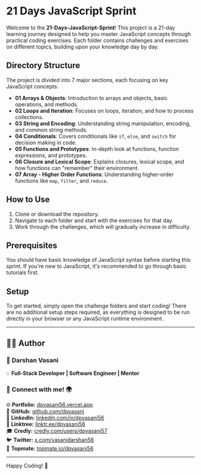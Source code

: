 # 21 Days JavaScript Sprint

Welcome to the **21-Days-JavaScript-Sprint**! This project is a 21-day learning journey designed to help you master JavaScript concepts through practical coding exercises. Each folder contains challenges and exercises on different topics, building upon your knowledge day by day.

## Directory Structure

The project is divided into 7 major sections, each focusing on key JavaScript concepts:

- **01 Arrays & Objects**: Introduction to arrays and objects, basic operations, and methods.
- **02 Loops and Iteration**: Focuses on loops, iteration, and how to process collections.
- **03 String and Encoding**: Understanding string manipulation, encoding, and common string methods.
- **04 Conditionals**: Covers conditionals like `if`, `else`, and `switch` for decision making in code.
- **05 Functions and Prototypes**: In-depth look at functions, function expressions, and prototypes.
- **06 Closure and Lexical Scope**: Explains closures, lexical scope, and how functions can "remember" their environment.
- **07 Array - Higher Order Functions**: Understanding higher-order functions like `map`, `filter`, and `reduce`.

## How to Use

1. Clone or download the repository.
2. Navigate to each folder and start with the exercises for that day.
3. Work through the challenges, which will gradually increase in difficulty.

## Prerequisites

You should have basic knowledge of JavaScript syntax before starting this sprint. If you're new to JavaScript, it's recommended to go through basic tutorials first.

## Setup

To get started, simply open the challenge folders and start coding! There are no additional setup steps required, as everything is designed to be run directly in your browser or any JavaScript runtime environment.

---

## 👨‍💻 Author  

### 🚀 **Darshan Vasani**  
💡 **Full-Stack Developer | Software Engineer | Mentor**    

### 🔗 Connect with me! 🌍  
🌐 **Portfolio:** [dpvasani56.vercel.app](https://dpvasani56.vercel.app/)  
🐙 **GitHub:** [github.com/dpvasani](https://github.com/dpvasani)  
💼 **LinkedIn:** [linkedin.com/in/dpvasani56](https://www.linkedin.com/in/dpvasani56/)  
🌳 **Linktree:** [linktr.ee/dpvasani56](https://linktr.ee/dpvasani56)  
🎓 **Credly:** [credly.com/users/dpvasani57](https://www.credly.com/users/dpvasani57/)  
🐦 **Twitter:** [x.com/vasanidarshan56](https://x.com/vasanidarshan56)  
📢 **Topmate:** [topmate.io/dpvasani56](https://topmate.io/dpvasani56)  

---
Happy Coding! 🎉
